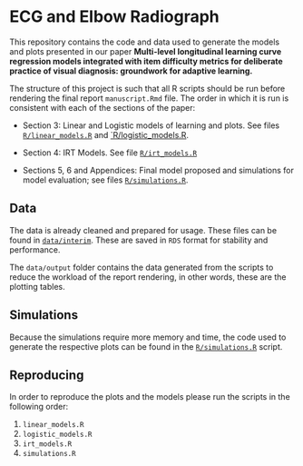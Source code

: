 # ECG and Elbow Radiograph 

This repository contains the code and data used to generate the models and plots presented in our paper **Multi-level longitudinal learning curve regression models integrated with item difficulty metrics for deliberate practice of visual diagnosis: groundwork for adaptive learning.**

The structure of this project is such that all R scripts should be run before rendering the final report `manuscript.Rmd` file. The order in which it is run is consistent with each of the sections of the paper:

- Section 3: Linear and Logistic models of learning and plots. See files [`R/linear_models.R`](./R/linear_models.R) and [`R/logistic_models.R](./R/logistic_models.R).

- Section 4: IRT Models. See file [`R/irt_models.R`](./R/irt_models.R)

- Sections 5, 6 and Appendices: Final model proposed and simulations for model evaluation; see files [`R/simulations.R`](./R/simulations.R).

## Data

The data is already cleaned and prepared for usage. These files can be found in [`data/interim`](./data/interim/). These are saved in `RDS` format for stability and performance.

The `data/output` folder contains the data generated from the scripts to reduce the workload of the report rendering, in other words, these are the plotting tables.

## Simulations

Because the simulations require more memory and time, the code used to generate the respective plots can be found in the [`R/simulations.R`](./R/simulations.R) script. 

## Reproducing

In order to reproduce the plots and the models please run the scripts in the following order:

1. `linear_models.R`
2. `logistic_models.R`
3. `irt_models.R`
4. `simulations.R`